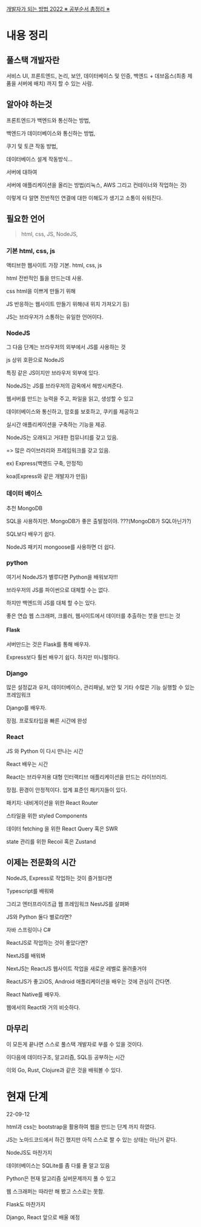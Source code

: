 [개발자가 되는 방법 2022 ※ 공부순서 총정리 ※](https://www.youtube.com/watch?v=c78j19OpfN0)

# 내용 정리

## 풀스택 개발자란

서비스 UI, 프론트엔드, 논리, 보안, 데이터베이스 및 인증, 백엔드 + 데브옵스(최종 제품을 서버에 배치) 까지 할 수 있는 사람. 

## 알아야 하는것

프론트엔드가 백엔드와 통신하는 방법,

백엔드가 데이터베이스와 통신하는 방법,

쿠기 및 토큰 작동 방법,

데이터베이스 설계 작동방식...

서버에 대하여

서버에 애플리케이션을 올리는 방법(리눅스, AWS 그리고 컨테이너와 작업하는 것)



이렇게 다 알면 전반적인 연결에 대한 이해도가 생기고 소통이 쉬워진다. 



## 필요한 언어

> html, css, JS, NodeJS, 

### 기본 html, css, js

액티브한 웹사이트 가장 기본. html, css, js

html 전반적인 틀을 만드는데 사용.

css html을 이쁘게 만들기 위해

JS 반응하는 웹사이트 만들기 위해(내 위치 가져오기 등)

JS는 브라우저가 소통하는 유일한 언어이다. 



### NodeJS

그 다음 단계는 브라우저의 외부에서 JS를 사용하는 것

js 상위 호환으로 NodeJS

특징 같은 JS이지만 브라우저 외부에 있다. 

NodeJS는 JS를 브라우저의 감옥에서 해방시켜준다. 

웹서버를 만드는 능력을 주고, 파일을 읽고, 생성할 수 있고

데이터베이스와 통신하고, 암호를 보호하고, 쿠키를 제공하고

실시간 애플리케이션을 구축하는 기능을 제공.

 NodeJS는 오래되고 거대한 컴뮤니티를 갖고 있음.

=> 많은 라이브러리와 프레임워크를 갖고 있음.

ex) Express(백엔드 구축, 안정적)

koa(Express와 같은 개발자가 만듬)



### 데이터 베이스

추천 MongoDB

SQL을 사용하지만. MongoDB가 좋은 출발점이야. ???(MongoDB가 SQL아닌가?)

SQL보다 배우기 쉽다. 

NodeJS 패키지 mongoose를 사용하면 더 쉽다. 



### python

여기서 NodeJS가 별루다면 Python을 배워보자!!!

브라우저의 JS를 파이썬으로 대체할 수는 없다. 

하지만 백엔드의 JS를 대체 할 수는 있다. 

좋은 연습 웹 스크래퍼, 크롤러, 웹사이트에서 데이터를 추출하는 붓을 만드는 것

#### Flask

서버만드는 것은 Flask를 통해 배우자. 

Express보다 훨씬 배우기 쉽다. 하지만 미니멀하다. 

### Django

많은 설정값과 유저, 데이터베이스, 관리패널, 보안 및 기타 수많은 기능 실행할 수 있는 프레임워크 

Django를 배우자. 

장점. 프로토타입을 빠른 시간에 완성



### React

JS 와 Python 이 다시 만나는 시간

React 배우는 시간

React는 브라우저용 대형 인터랙티브 애플리케이션을 만드는 라이브러리.

장점. 환경이 안정적이다. 업계 표준인 패키지들이 있다. 

패키지: 내비게이션을 위한 React Router

스타일을 위한 styled Components

데이터 fetching 을 위한 React Query 혹은 SWR

state 관리를 위한 Recoil 혹은 Zustand



## 이제는 전문화의 시간

NodeJS, Express로 작업하는 것이 즐거웠다면 

Typescript를 배워봐

그리고 엔터프라이즈급 웹 프레임워크 NestJS를 살펴봐



JS와 Python 둘다 별로라면?

자바 스프링이나 C# 



ReactJS로 작업하는 것이 좋았다면?

NextJS를 배워봐

NextJS는 ReactJS 웹사이트 작업을 새로운 레벨로 올려줄거야



ReactJS가 좋고iOS, Android 애플리케이션을 배우는 것에 관심이 간다면.

React Native를 배우자.

웹에서의 React와 거의 비슷하다. 



## 마무리

이 모든게 끝나면 스스로 풀스택 개발자로 부를 수 있을 것이다. 

이다음에 데이터구조, 알고리즘, SQL등 공부하는 시간

이외 Go, Rust, Clojure과 같은 것을 배워볼 수 있다. 



# 현재 단계

22-09-12

html과 css는 bootstrap을 활용하여 웹을 만드는 단계 까지 하였다. 

JS는 노마드코드에서 하긴 했지만 아직 스스로 짤 수 있는 상태는 아닌거 같다. 

NodeJS도 마찬가지

데이터베이스는 SQLite를 좀 다룰 줄 알고 있음

Python은 현재 알고리즘 실버문제까지 풀 수 있고 

웹 스크래퍼는 따라만 해 봤고 스스로는 못함.

Flask도 마찬가지

Django, React 앞으로 배울 예정 















